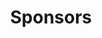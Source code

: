 ---
# page meta & seo
title: Sponsors
description: 
image: "/uploads/2ff78010-8012-11e6-9065-d784d2d1f218.jpg"
permalink: "/sponsors/"

introduction-title: Sponsors
introduction-body-text: |
  DC Design Week is produced by AIGA DC, a volunteer-run, 501(3)c nonprofit organization, in concert with a consortium of local associations, Meetup groups and small businesses. We rely on the generosity and goodness of others to make this week of celebration a reality. Major thanks to the following partners and sponsors for your support and commitment to the DC design community. We couldn't do it without you!

first-tier-header-text: AIGA DC Sustaining Partners
first-tier-sub-header-text: 'Sustaining Partners support AIGA DC for a full year,
  enabling us to stay true to our mission: to advance designing as a professional
  craft, strategic tool and vital cultural force.'

second-tier-header-text: 'DCDW Partner Organizations '
second-tier-sub-header-text: High fives and fist bumps to our DC Design Week partner
  organizations who helped shape and produce the lineup of amazing events and content.
second-tier-bg-color: "#fafafa"

third-tier-header-text: In-Kind Donors
third-tier-sub-header-text: Big thanks to our in-kind donors for your support and
  generosity!

sponsor-button-text: Join The List
sponsor-button-link: rica@aigadc.org

#page settings
layout: pages/sponsors
---